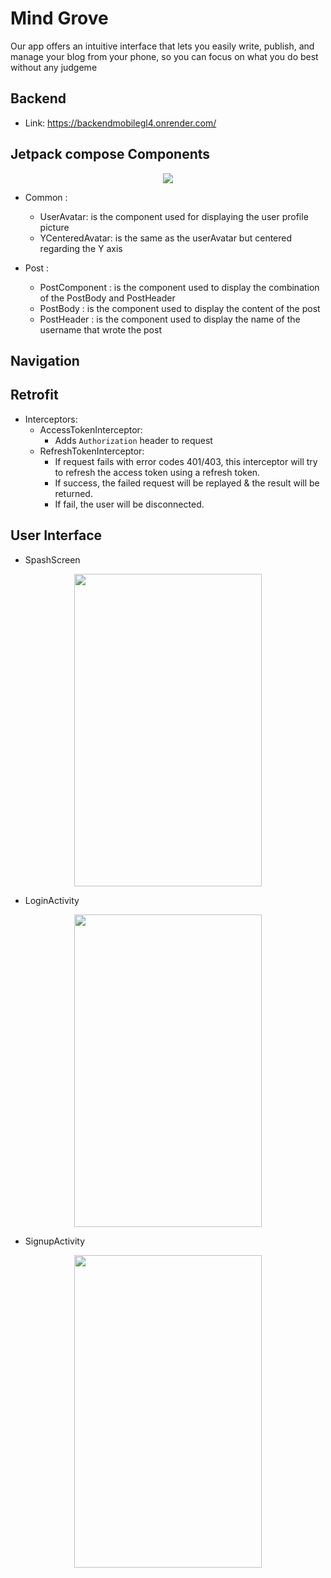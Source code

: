 # Mind Grove

Our app offers an intuitive interface that lets you easily write, publish, and manage your blog from your phone, so you can focus on what you do best without any judgeme

## Backend
* Link: https://backendmobilegl4.onrender.com/

## Jetpack compose Components 

<p align="center">
  <img src="https://github.com/SeddikSalma/ProjetMobile/assets/90422613/cb642854-07cd-4858-ba61-e82aa81a2959"><br/>
</p>

* Common :
    * UserAvatar: is the component used for displaying the user profile picture 
    * YCenteredAvatar: is the same as the userAvatar but centered regarding the Y axis

* Post :
    *  PostComponent : is the component used to display the combination of the PostBody and PostHeader
    * PostBody : is the component used to display the content of the post 
    * PostHeader : is the component used to display the name of the username that wrote the post

## Navigation



## Retrofit

*  Interceptors:
    * AccessTokenInterceptor:
        * Adds `Authorization` header to request
    * RefreshTokenInterceptor:
        * If request fails with error codes 401/403, this interceptor will try to refresh the access token using a refresh token.
        * If success, the failed request will be replayed & the result will be returned.
        * If fail, the user will be disconnected.


## User Interface

* SpashScreen

<p align="center">
  <img width=300 height=500 src="https://github.com/SeddikSalma/ProjetMobile/assets/90422613/8bc3ec29-3218-4a97-9ae2-5db9f6fb1fe7"><br/>
</p>


* LoginActivity 

<p align="center">
  <img width=300 height=500 src="https://github.com/SeddikSalma/ProjetMobile/assets/90422613/72db4b6c-cd29-48a3-9b82-c055f71c0720"><br/>
</p>


* SignupActivity

<p align="center">
  <img width=300 height=500 src="https://github.com/SeddikSalma/ProjetMobile/assets/90422613/0b4e030d-43d8-4b7a-8f57-1ead176d8c41"><br/>
</p>

